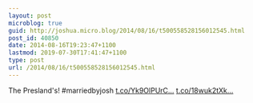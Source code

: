 ```yaml
---
layout: post
microblog: true
guid: http://joshua.micro.blog/2014/08/16/t500558528156012545.html
post_id: 40850
date: 2014-08-16T19:23:47+1100
lastmod: 2019-07-30T17:41:47+1100
type: post
url: /2014/08/16/t500558528156012545.html
---
```

The Presland's! #marriedbyjosh [t.co/Yk9OlPUrC...](http://t.co/Yk9OlPUrCI) [t.co/18wuk2tXk...](http://t.co/18wuk2tXkB)
